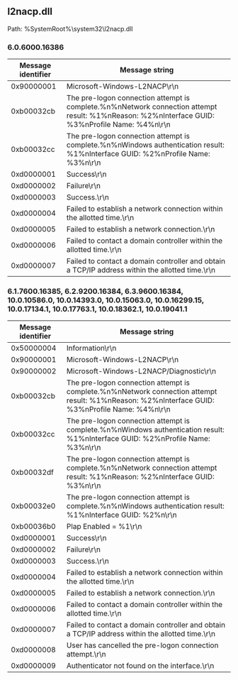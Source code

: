 ## l2nacp.dll

Path: %SystemRoot%\system32\l2nacp.dll

### 6.0.6000.16386

Message identifier | Message string
--- | ---
0x90000001 | Microsoft-Windows-L2NACP\r\n
0xb00032cb | The pre-logon connection attempt is complete.%n%nNetwork connection attempt result: %1%nReason: %2%nInterface GUID: %3%nProfile Name: %4%n\r\n
0xb00032cc | The pre-logon connection attempt is complete.%n%nWindows authentication result: %1%nInterface GUID: %2%nProfile Name: %3%n\r\n
0xd0000001 | Success\r\n
0xd0000002 | Failure\r\n
0xd0000003 | Success.\r\n
0xd0000004 | Failed to establish a network connection within the allotted time.\r\n
0xd0000005 | Failed to establish a network connection.\r\n
0xd0000006 | Failed to contact a domain controller within the allotted time.\r\n
0xd0000007 | Failed to contact a domain controller and obtain a TCP/IP address within the allotted time.\r\n

### 6.1.7600.16385, 6.2.9200.16384, 6.3.9600.16384, 10.0.10586.0, 10.0.14393.0, 10.0.15063.0, 10.0.16299.15, 10.0.17134.1, 10.0.17763.1, 10.0.18362.1, 10.0.19041.1

Message identifier | Message string
--- | ---
0x50000004 | Information\r\n
0x90000001 | Microsoft-Windows-L2NACP\r\n
0x90000002 | Microsoft-Windows-L2NACP/Diagnostic\r\n
0xb00032cb | The pre-logon connection attempt is complete.%n%nNetwork connection attempt result: %1%nReason: %2%nInterface GUID: %3%nProfile Name: %4%n\r\n
0xb00032cc | The pre-logon connection attempt is complete.%n%nWindows authentication result: %1%nInterface GUID: %2%nProfile Name: %3%n\r\n
0xb00032df | The pre-logon connection attempt is complete.%n%nNetwork connection attempt result: %1%nReason: %2%nInterface GUID: %3%n\r\n
0xb00032e0 | The pre-logon connection attempt is complete.%n%nWindows authentication result: %1%nInterface GUID: %2%n\r\n
0xb00036b0 | Plap Enabled = %1\r\n
0xd0000001 | Success\r\n
0xd0000002 | Failure\r\n
0xd0000003 | Success.\r\n
0xd0000004 | Failed to establish a network connection within the allotted time.\r\n
0xd0000005 | Failed to establish a network connection.\r\n
0xd0000006 | Failed to contact a domain controller within the allotted time.\r\n
0xd0000007 | Failed to contact a domain controller and obtain a TCP/IP address within the allotted time.\r\n
0xd0000008 | User has cancelled the pre-logon connection attempt.\r\n
0xd0000009 | Authenticator not found on the interface.\r\n

